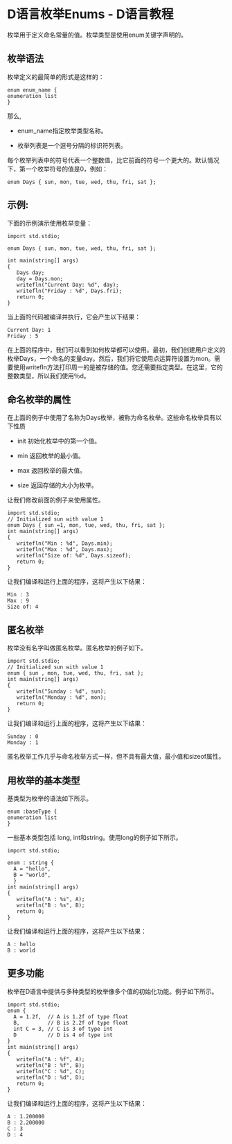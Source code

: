 # D语言枚举Enums - D语言教程

枚举用于定义命名常量的值。枚举类型是使用enum关键字声明的。

## 枚举语法

枚举定义的最简单的形式是这样的：

```
enum enum_name { 
enumeration list
}
```

那么,

*   enum_name指定枚举类型名称。

*   枚举列表是一个逗号分隔的标识符列表。

每个枚举列表中的符号代表一个整数值，比它前面的符号一个更大的。默认情况下，第一个枚举符号的值是0，例如：

```
enum Days { sun, mon, tue, wed, thu, fri, sat };
```

## 示例:

下面的示例演示使用枚举变量：

```
import std.stdio;

enum Days { sun, mon, tue, wed, thu, fri, sat };

int main(string[] args)
{
   Days day;
   day = Days.mon;
   writefln("Current Day: %d", day);
   writefln("Friday : %d", Days.fri);
   return 0;
}

```

当上面的代码被编译并执行，它会产生以下结果：

```
Current Day: 1
Friday : 5

```

在上面的程序中，我们可以看到如何枚举都可以使用。最初，我们创建用户定义的枚举Days，一个命名的变量day。然后，我们将它使用点运算符设置为mon。需要使用writefln方法打印周一的是被存储的值。您还需要指定类型。在这里，它的整数类型，所以我们使用％d。

## 命名枚举的属性

在上面的例子中使用了名称为Days枚举，被称为命名枚举。这些命名枚举具有以下性质

*   init 初始化枚举中的第一个值。

*   min 返回枚举的最小值。

*   max 返回枚举的最大值。

*   size 返回存储的大小为枚举。

让我们修改前面的例子来使用属性。

```
import std.stdio;
// Initialized sun with value 1
enum Days { sun =1, mon, tue, wed, thu, fri, sat };
int main(string[] args)
{
   writefln("Min : %d", Days.min);
   writefln("Max : %d", Days.max);
   writefln("Size of: %d", Days.sizeof);
   return 0;
}

```

让我们编译和运行上面的程序，这将产生以下结果：

```
Min : 3
Max : 9
Size of: 4

```

## 匿名枚举

枚举没有名字叫做匿名枚举。匿名枚举的例子如下。

```
import std.stdio;
// Initialized sun with value 1
enum { sun , mon, tue, wed, thu, fri, sat };
int main(string[] args)
{
   writefln("Sunday : %d", sun);
   writefln("Monday : %d", mon);
   return 0;
}
```

让我们编译和运行上面的程序，这将产生以下结果：

```
Sunday : 0
Monday : 1

```

匿名枚举工作几乎与命名枚举方式一样，但不具有最大值，最小值和sizeof属性。

## 用枚举的基本类型

基类型为枚举的语法如下所示。

```
enum :baseType { 
enumeration list
}
```

一些基本类型包括 long, int和string。使用long的例子如下所示。

```
import std.stdio;

enum : string {
  A = "hello",
  B = "world",
  }
int main(string[] args)
{
   writefln("A : %s", A);
   writefln("B : %s", B);
   return 0;
}
```

让我们编译和运行上面的程序，这将产生以下结果：

```
A : hello
B : world

```

## 更多功能

枚举在D语言中提供与多种类型的枚举像多个值的初始化功能。例子如下所示。

```
import std.stdio;
enum {
  A = 1.2f,  // A is 1.2f of type float
  B,         // B is 2.2f of type float
  int C = 3, // C is 3 of type int
  D          // D is 4 of type int
}
int main(string[] args)
{
   writefln("A : %f", A);
   writefln("B : %f", B);
   writefln("C : %d", C);
   writefln("D : %d", D);
   return 0;
}
```

让我们编译和运行上面的程序，这将产生以下结果：

```
A : 1.200000
B : 2.200000
C : 3
D : 4
```

 